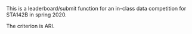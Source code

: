 This is a leaderboard/submit function for an in-class data competition for STA142B in spring 2020.

The criterion is ARI.
